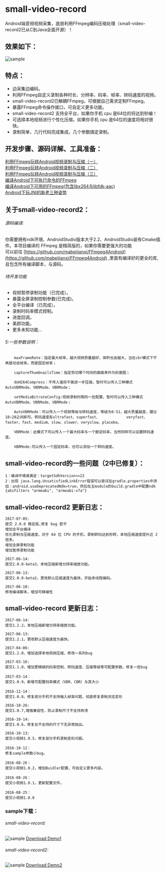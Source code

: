 # small-video-record
Android端音频视频采集，底层利用FFmpeg编码压缩处理（small-video-record2已从C到Java全面开源）！

## 效果如下：
![sample](https://github.com/mabeijianxi/small-video-record/blob/master/image/new_sample.gif)
## 特点：
* 边采集边编码。
* 利用FFmpeg自定义录制各种时长、分辨率、码率、帧率、转码速度的视频。
* small-video-record2已解耦FFmpeg，可根据自己需求定制FFmpeg。
* 暴露FFmpeg命令操作接口，可自定义更多功能。
* small-video-record2 支持全平台，如果你手机 cpu 是64位的将达到秒编！
* 可选择本地视频进行个性化压缩，如果你手机 cpu 是64位的速度将相对很快。
* 录制简单，几行代码完成集成，几个参数搞定录制。
## 开发步骤、源码详解、工具准备：
[利用FFmpeg玩转Android视频录制与压缩（一）](http://blog.csdn.net/mabeijianxi/article/details/63335722)<br>
[利用FFmpeg玩转Android视频录制与压缩（二）](http://blog.csdn.net/mabeijianxi/article/details/72983362)<br>
[利用FFmpeg玩转Android视频录制与压缩（三）](http://blog.csdn.net/mabeijianxi/article/details/73011313)<br>
[编译Android下可执行命令的FFmpeg](http://blog.csdn.net/mabeijianxi/article/details/72904694)<br>
[编译Android下可用的FFmpeg(包含libx264与libfdk-aac)](http://blog.csdn.net/mabeijianxi/article/details/72904694)<br>
[Android下玩JNI的新老三种姿势](http://blog.csdn.net/mabeijianxi/article/details/68525164)<br>
## 关于small-video-record2：

###### 源码编译:
你需要拥有ndk环境、AndroidStudio版本大于2.2、AndroidStudio装有Cmake插件。本项目编译的 FFmpeg 是精简版的，如果你需要更强大的功能<br>
可以前往 [https://github.com/mabeijianxi/FFmpeg4Android](https://github.com/mabeijianxi/FFmpeg4Android) ,里面有编译好的更全的库,<br>且包含所有编译脚本，与源码。
###### 待开发功能
* 视频暂停录制功能（已完成）。
* 暴露全屏录制控制参数(已完成)。
* 全平台编译（已完成）。
* 录制时码率模式控制。
* 进度回调。
* 美颜功能。
* 更多未知功能...


###### 5:一些参数说明：
		maxFrameRate：指定最大帧率，越大视频质量越好，体积也会越大，当在cbr模式下不再是动态帧率，而是固定帧率；
		
		captureThumbnailsTime：指定剪切哪个时间的画面来作为封面图；
		
		doH264Compress：不传入值将不做进一步压缩，暂时可以传入三种模式AutoVBRMode、VBRMode、VBRMode；
		
		setMediaBitrateConfig:视频录制时期的一些配置，暂时可以传入三种模式AutoVBRMode、VBRMode、VBRMode；
		
		AutoVBRMode：可以传入一个视频等级与转码速度，等级为0-51，越大质量越差，建议18~28之间即可。转码速度有ultrafast、superfast、			veryfast、faster、fast、medium、slow、slower、veryslow、placebo。
		
		VBRMode：此模式下可以传入一个最大码率与一个额定码率，当然同样可以设置转码速度。
		
		VBRMode:可以传入一个固定码率，也可以添加一个转码速度。
## small-video-record的一些问题（2中已修复）：
	1：编译环境请满足：targetSdkVersion<=22
	2：出现 java.lang.UnsatisfiedLinkError错误可以尝试在gradle.properties中添加：android.useDeprecatedNdk=true，然后在主module的build.gradle中配置ndk {abiFilters "armeabi", "armeabi-v7a"}
## small-video-record2 更新日志：

	2017-07-05:
	提交 2.0.0 稳定版,修复 bug 若干
	增加全平台编译
	优化录制与压缩速度，对于 64 位 CPU 的手机，录制转码达到秒转，本地压缩速度提升近 2 倍多。
	增加全屏录制功能
	增加暂停录制功能
	
	2017-06-14:
	提交2.0.0-beta3，本地压缩新增分辨率缩放功能。
	
	2017-06-13:
	提交2.0.0-beta2，更改默认压缩速度为最快，开始多线程编码。
	
	2017-06-10:
	修改编译脚本，增加可移植性

	
## small-video-record 更新日志：

	2017-06-14:
	提交1.2.2，本地压缩新增分辨率缩放功能。
	
	2017-06-13:
	提交1.2.1，更改默认压缩速度为最快。
	
	2017-04-06:
	提交1.2.0，增加选择本地视频压缩，修改一系列bug
	
	2017-03-16:
	提交1.1.0，增加更精细的码率控制、转码速度、压缩等级等可配置参数，修复一些bug	

	2017-03-14：
	提交1.0.9，新增可配置码率模式（VBR、CBR）与其大小
	
	2016-12-14：
	提交1.0.8，修复部分手机不支持输入帧率问题，彻底修复录制浏览变形

	2016-10-26:
	提交1.0.7,增强兼容性，防止录制尺寸不支持奔溃

	2016-10-14:
	提交1.0.6，修复在不支持的尺寸下无异常抛出。

	2016-10-13:
	提交小视频1.0.5，修复部分手机录制变形问题。
	
	2016-10-12：
	修复sample参数小bug。
	
	2016-08-26：
	提交小视频1.0.2，增加Buidler配置，可自定义更多内容。
	
	2016-08-26：
	提交小视频1.0.1，更新配置文件。
	
	2016-08-25：
	提交小视频1.0.0
### sample下载：
###### small-video-record:
![sample](https://github.com/mabeijianxi/small-video-record/blob/master/image/sample.png)
[Download Demo1](http://fir.im/smallvideorecord)
###### small-video-record2:
![sample](https://github.com/mabeijianxi/small-video-record/blob/master/image/sample2.png)
[Download Demo2](https://fir.im/jianxiMediaRecord2)
